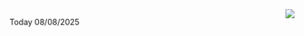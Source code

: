 <img align="right" src="https://media.giphy.com/media/M9gbBd9nbDrOTu1Mqx/giphy.gif">


Today 08/08/2025
